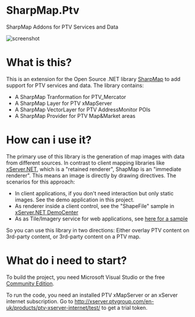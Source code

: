 # SharpMap.Ptv
SharpMap Addons for PTV Services and Data

![screenshot](https://raw.githubusercontent.com/ptv-logistics/SharpMap.Ptv/master/Screenshot.png "screenshot")

# What is this?

This is an extension for the Open Source .NET library [SharpMap](http://sharpmap.codeplex.com/) to add support for PTV services and data. The library contains:

* A SharpMap Tranformation for PTV_Mercator
* A SharpMap Layer for PTV xMapServer
* A SharpMap VectorLayer for PTV AddressMonitor POIs
* A SharpMap Provider for PTV Map&Market areas

# How can i use it?

The primary use of this library is the generation of map images with data from different sources. In contrast to client mapping libraries like [xServer.NET](http://xserverinternet.azurewebsites.net/xserver.net/), which is a "retained renderer", ShapMap is an "immediate renderer". This means an image is directly by drawing directives. The scenarios for this approach:

* In client applications, if you don't need interaction but only static images. See the demo application in this project.
* As renderer inside a client control, see the "ShapeFile" sample in [xServer.NET DemoCenter](http://xserverinternet.azurewebsites.net/xserver.net/)
* As as Tile/Imagery service for web applications, see [here for a sample](https://github.com/ptv-logistics/ajaxmaps-shapefile)

So you can use this library in two directions: Either overlay PTV content on 3rd-party content, or 3rd-party content on a PTV map.

# What do i need to start?

To build the project, you need Microsoft Visual Studio or the free [Community Edition](https://www.visualstudio.com/products/visual-studio-community-vs.aspx).
 
To run the code, you need an installed PTV xMapServer or an xServer internet subscription. Go to http://xserver.ptvgroup.com/en-uk/products/ptv-xserver-internet/test/ to get a trial token.
